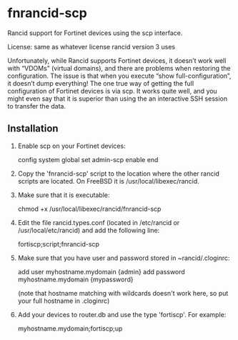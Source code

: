 # fnrancid-scp

Rancid support for Fortinet devices using the scp interface.

License: same as whatever license rancid version 3 uses

Unfortunately, while Rancid supports Fortinet devices, it doesn’t work well with “VDOMs” (virtual domains), and there are problems when restoring the configuration. The issue is that when you execute “show full-configuration”, it doesn’t dump everything!
The one true way of getting the full configuration of Fortinet devices is via scp. It works quite well, and you might even say that it is superior than using the an interactive SSH session to transfer the data.

## Installation

1.   Enable scp on your Fortinet devices:

        config system global
           set admin-scp enable
        end

1.   Copy the 'fnrancid-scp' script to the location where the other rancid scripts
     are located. On FreeBSD it is /usr/local/libexec/rancid.

1.   Make sure that it is executable:
     
        chmod +x /usr/local/libexec/rancid/fnrancid-scp

1.   Edit the file rancid.types.conf (located in /etc/rancid or /usr/local/etc/rancid) and add the following line:
     
        fortiscp;script;fnrancid-scp

1.   Make sure that you have user and password stored in ~rancid/.cloginrc:

        add user       myhostname.mydomain   {admin}
        add password   myhostname.mydomain   {mypassword}

     (note that hostname matching with wildcards doesn't work here, so put your full hostname in .cloginrc)

1.   Add your devices to router.db and use the type 'fortiscp'. For example:

        myhostname.mydomain;fortiscp;up

